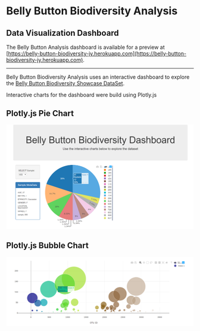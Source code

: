 # Belly Button Biodiversity Analysis

## Data Visualization Dashboard

The Belly Button Analysis dashboard is available for a preview at [https://belly-button-biodiversity-jy.herokuapp.com](https://belly-button-biodiversity-jy.herokuapp.com).

 
------------------


Belly Button Biodiversity Analysis uses an interactive dashboard to explore the [Belly Button Biodiversity Showcase DataSet](http://robdunnlab.com/projects/belly-button-biodiversity/).

Interactive charts for the dashboard were build using Plotly.js

## Plotly.js Pie Chart

![png](images/pie_chart.png)

## Plotly.js Bubble Chart

![png](images/bubble_chart.png)
